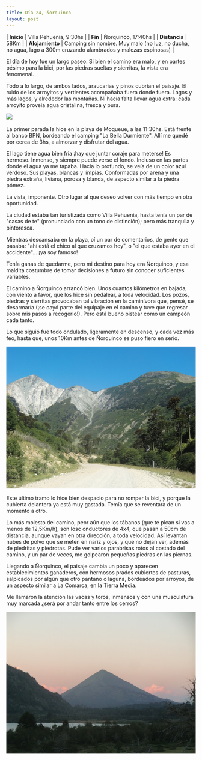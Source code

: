 ```yaml
---
title: Día 24, Ñorquinco
layout: post
---
```


| **Inicio**             | Villa Pehuenia, 9:30hs |
| **Fin**                 | Ñorquinco, 17:40hs |
| **Distancia**       | 58Km |
| **Alojamiento**    | Camping sin nombre. Muy malo (no luz, no ducha, no agua, lago a 300m cruzando alambrados y malezas espinosas) |

El día de hoy fue un largo paseo. Si bien el camino era malo, y en partes pésimo para la bici, por las piedras sueltas y sierritas, la vista era fenomenal.

Todo a lo largo, de ambos lados, araucarias y pinos cubrían el paisaje. El ruido de los arroyitos y vertientes acompañaba fuera donde fuera. Lagos y más lagos, y alrededor las montañas. Ni hacía falta llevar agua extra: cada arroyito proveía agua cristalina, fresca y pura.

[![](https://cloud.githubusercontent.com/assets/1107605/6126904/dc4fd8e2-b103-11e4-86fd-f75073d56a82.JPG)](https://cloud.githubusercontent.com/assets/1107605/6126889/b6c985c8-b103-11e4-9223-533e9941077a.JPG)

La primer parada la hice en la playa de Moqueue, a las 11:30hs. Está frente al banco BPN, bordeando el camping "La Bella Durmiente". Allí me quedé por cerca de 3hs, a almorzar y disfrutar del agua.

El lago tiene agua bien fria ¡hay que juntar coraje para meterse! Es hermoso. Inmenso, y siempre puede verse el fondo. Incluso en las partes donde el agua ya me tapaba. Hacia lo profundo, se veía de un color azul verdoso. Sus playas, blancas y limpias. Conformadas por arena y una piedra extraña, liviana, porosa y blanda, de aspecto similar a la piedra pómez.

La vista, imponente. Otro lugar al que deseo volver con más tiempo en otra oportunidad.

La ciudad estaba tan turistizada como Villa Pehuenia, hasta tenía un par de "casas de te" (pronunciado con un tono de distinción); pero más tranquila y pintoresca.

Mientras descansaba en la playa, oí un par de comentarios, de gente que pasaba: "ahí está el chico al que cruzamos hoy", o "el que estaba ayer en el accidente"... ¡ya soy famoso!

Tenía ganas de quedarme, pero mi destino para hoy era Ñorquinco, y esa maldita costumbre de tomar decisiones a futuro sin conocer suficientes variables.

El camino a Ñorquinco arrancó bien. Unos cuantos kilómetros en bajada, con viento a favor, que los hice sin pedalear, a toda velocidad. Los pozos, piedras y sierritas provocaban tal vibración en la caminívora que, pensé, se desarmaría (¡se cayó parte del equipaje en el camino y tuve que regresar sobre mis pasos a recogerlo!). Pero está bueno pistear como un campeón cada tanto.

Lo que siguió fue todo ondulado, ligeramente en descenso, y cada vez más feo, hasta que, unos 10Km antes de Ñorquinco se puso fiero en serio.

[![](/images/2015-01-29-norquinco_0_thumb.jpg)](/images/2015-01-29-norquinco_0.jpg)

Este último tramo lo hice bien despacio para no romper la bici, y porque la cubierta delantera ya está muy gastada. Temía que se reventara de un momento a otro.

Lo más molesto del camino, peor aún que los tábanos (que te pican si vas a menos de 12,5Km/h), son losc onductores de 4x4, que pasan a 50cm de distancia, aunque vayan en otra dirección, a toda velocidad. Así levantan nubes de polvo que se meten en nariz y ojos, y que no dejan ver, además de piedritas y piedrotas. Pude ver varios parabrisas rotos al costado del camino, y un par de veces, me golpearon pequeñas piedras en las piernas.

Llegando a Ñorquinco, el paisaje cambia un poco y aparecen establecimientos ganaderos, con hermosos prados cubiertos de pasturas, salpicados por algún que otro pantano o laguna, bordeados por arroyos, de un aspecto similar a La Comarca, en la Tierra Media.

Me llamaron la atención las vacas y toros, inmensos y con una musculatura muy marcada ¿será por andar tanto entre los cerros?

[![](/images/2015-01-29-norquinco_1_thumb.jpg)](/images/2015-01-29-norquinco_1.jpg)
